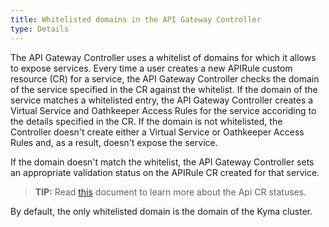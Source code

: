 ```yaml
---
title: Whitelisted domains in the API Gateway Controller
type: Details
---
```


The API Gateway Controller uses a whitelist of domains for which it allows to expose services. Every time a user creates a new APIRule custom resource (CR) for a service, the API Gateway Controller checks the domain of the service specified in the CR against the whitelist. If the domain of the service matches a whitelisted entry, the API Gateway Controller creates a Virtual Service and Oathkeeper Access Rules for the service accoriding to the details specified in the CR. If the domain is not whitelisted, the Controller doesn't create either a Virtual Service or Oathkeeper Access Rules and, as a result, doesn't expose the service.

If the domain doesn't match the whitelist, the API Gateway Controller sets an appropriate validation status on the APIRule CR created for that service.

>**TIP:** Read [this](#custom-resource-api-status-codes) document to learn more about the Api CR statuses.

By default, the only whitelisted domain is the domain of the Kyma cluster.
